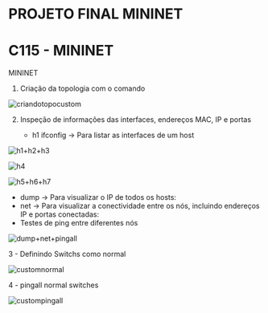 # PROJETO FINAL MININET
 
# C115 - MININET
 MININET
1. Criação da topologia com o comando

![criandotopocustom](https://github.com/user-attachments/assets/c3d15d86-05ab-4764-861b-91d25989c652)





2. Inspeção de informações das interfaces, endereços MAC, IP e portas

   - h1 ifconfig -> Para listar as interfaces de um host

![h1+h2+h3](https://github.com/user-attachments/assets/22097d4c-fc8c-4d29-a73e-4dd63ecac3f8)

![h4](https://github.com/user-attachments/assets/04dc5233-4afb-47c3-9cfd-f516443104a9)

![h5+h6+h7](https://github.com/user-attachments/assets/0757946a-15e4-41f8-9bab-6ce69138cb28)


  - dump -> Para visualizar o IP de todos os hosts:
  - net -> Para visualizar a conectividade entre os nós, incluindo endereços IP e portas conectadas:
  - Testes de ping entre diferentes nós

![dump+net+pingall](https://github.com/user-attachments/assets/a27e19a6-a194-4600-b811-2e6e259854b7)


3 - Definindo Switchs como normal

![customnormal](https://github.com/user-attachments/assets/9f2c05cf-9604-461f-a322-f562660011eb)


4 - pingall normal switches

![custompingall](https://github.com/user-attachments/assets/99f4a282-7db4-485e-929c-fba19174fa96)





















